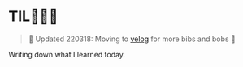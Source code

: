 # TIL🧑🏼‍💻
> 🧳 Updated 220318: Moving to [velog](https://velog.io/@robinyeon) for more bibs and bobs 🧳    
 
Writing down what I learned today.    
